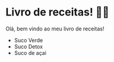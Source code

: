 # Livro de receitas! :man_cook:

Olá, bem vindo ao meu livro de receitas!

 - Suco Verde
 - Suco Detox
 - Suco de açai
